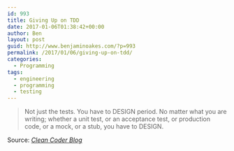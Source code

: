 ```yaml
---
id: 993
title: Giving Up on TDD
date: 2017-01-06T01:38:42+00:00
author: Ben
layout: post
guid: http://www.benjaminoakes.com/?p=993
permalink: /2017/01/06/giving-up-on-tdd/
categories:
  - Programming
tags:
  - engineering
  - programming
  - testing
---
```

> Not just the tests. You have to DESIGN period. No matter what you are writing; whether a unit test, or an acceptance test, or production code, or a mock, or a stub, you have to DESIGN. 

Source: _[Clean Coder Blog](http://blog.cleancoder.com/uncle-bob/2016/03/19/GivingUpOnTDD.html)_
